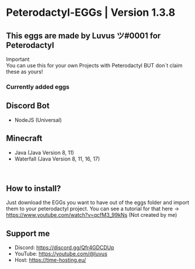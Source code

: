# Peterodactyl-EGGs | Version 1.3.8
This eggs are made by Luvus ツ#0001 for Peterodactyl
-------------------------------------------------
Important
<br>You can use this for your own Projects with Peterodactyl BUT don´t claim these as yours!
<br>
### Currently added eggs
Discord Bot
-------------------------------------------------
- NodeJS (Universal)

Minecraft
-------------------------------------------------
- Java (Java Version 8, 11)
- Waterfall (Java Version 8, 11, 16, 17)

<br>

How to install?
-------------------------------------------------

Just download the EGGs you want to have out of the eggs folder and import them to your peterodactyl project. You can see a tutorial for that here -> https://www.youtube.com/watch?v=qcfM3_99kNs (Not created by me)

Support me
-------------------------------------------------
- Discord: https://discord.gg/Qfr4GDCDUp
- YouTube: https://youtube.com/@luvus
- Host: https://time-hosting.eu/
